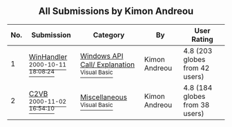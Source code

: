 ﻿<div align="center">

## All Submissions by Kimon Andreou

</div>

No.  | Submission | Category | By   | User Rating
---- | ---------- | -------- | ---- | -----------
1 | [WinHandler<br /><sup>2000-10-11 18:08:24</sup>](https://github.com/Planet-Source-Code/kimon-andreou-winhandler__1-12010) | [Windows API Call/ Explanation<br /><sup>Visual Basic</sup>](../ByCategory/windows-api-call-explanation__1-39.md) | Kimon Andreou | 4.8 (203 globes from 42 users)
2 | [C2VB<br /><sup>2000-11-02 16:54:10</sup>](https://github.com/Planet-Source-Code/kimon-andreou-c2vb__1-12483) | [Miscellaneous<br /><sup>Visual Basic</sup>](../ByCategory/miscellaneous__1-1.md) | Kimon Andreou | 4.8 (184 globes from 38 users)
